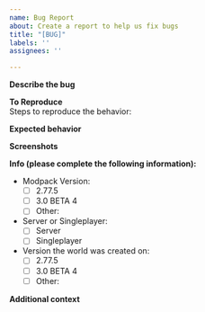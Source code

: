 ```yaml
---
name: Bug Report
about: Create a report to help us fix bugs
title: "[BUG]"
labels: ''
assignees: ''

---
```

<!-- 
ISSUES NOT USING OUR TEMPLATE WILL NOT BE CONSIDERED AND WILL BE CLOSED! 
Issues regarding Davinci's Vessels will also be closed!
-->

**Describe the bug**
<!-- A clear and concise description of what the bug is. -->

**To Reproduce**  
Steps to reproduce the behavior:

**Expected behavior**
<!-- A clear and concise description of what you expected to happen. -->

**Screenshots**
<!-- If applicable, add screenshots to help explain your problem. -->

**Info (please complete the following information):**
 - Modpack Version:
   - [ ] 2.77.5
   - [ ] 3.0 BETA 4
   - [ ] Other: 
 - Server or Singleplayer:
   - [ ] Server
   - [ ] Singleplayer
 - Version the world was created on:
   - [ ] 2.77.5
   - [ ] 3.0 BETA 4
   - [ ] Other: 

**Additional context**
<!-- Add any other context about the problem here and your thoughts about what could have caused it. -->
